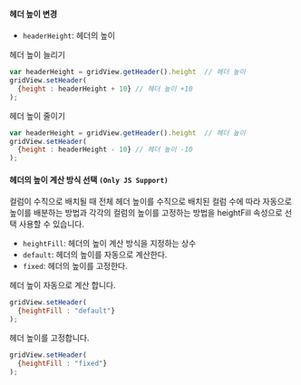 #### 헤더 높이 변경   

- `headerHeight`: 헤더의 높이

<a class="btn primary small round lowercase" id="btnSetHeaderHeightUp">헤더 높이 늘리기</a>

```js
var headerHeight = gridView.getHeader().height  // 헤더 높이
gridView.setHeader(
  {height : headerHeight + 10} // 헤더 높이 +10
);

```

<a class="btn primary small round lowercase" id="btnSetHeaderHeightDown">헤더 높이 줄이기</a>

```js
var headerHeight = gridView.getHeader().height  // 헤더 높이
gridView.setHeader(
  {height : headerHeight - 10} // 헤더 높이 -10
);

```

#### 헤더의 높이 계산 방식 선택 `(Only JS Support)`
컬럼이 수직으로 배치될 때 전체 헤더 높이를 수직으로 배치된 컬럼 수에 따라 자동으로 높이를 배분하는 방법과 각각의 컬럼의 높이를 고정하는 방법을 heightFill 속성으로 선택 사용할 수 있습니다.

- `heightFill`: 헤더의 높이 계산 방식을 지정하는 상수
- `default`: 헤더의 높이를 자동으로 계산한다.
- `fixed`: 헤더의 높이를 고정한다.

<a class="btn primary small round lowercase" id="btnSetHeaderHeightFillDefault">헤더 높이 자동으로 계산 합니다.</a>

```js
gridView.setHeader(
  {heightFill : "default"}
);
```

<a class="btn primary small round lowercase" id="btnSetHeaderHeightFillFixed">헤더 높이를 고정합니다.</a>

```js
gridView.setHeader(
  {heightFill : "fixed"}
);
```

<script>

  $('#btnSetHeaderHeightUp').click(function() {
    var headerHeight = gridView.getHeader().height;
    gridView.setHeader(
      {height : headerHeight + 10}
    )
  });

  $('#btnSetHeaderHeightDown').click(function() {
    var headerHeight = gridView.getHeader().height;
    gridView.setHeader(
      {height : headerHeight - 10}
    );
  });

  $('#btnSetHeaderHeightFillDefault').click(function() {
    gridView.setHeader(
      {heightFill : "default"}
    );
  });

  $('#btnSetHeaderHeightFillFixed').click(function() {
    gridView.setHeader(
      {heightFill : "fixed"}
    );
  });

</script>
